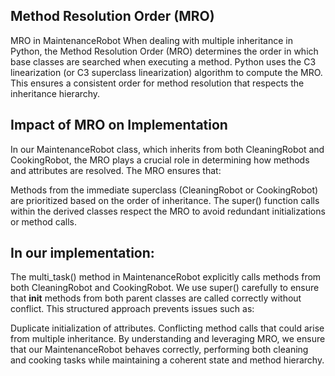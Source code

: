 ## Method Resolution Order (MRO)
MRO in MaintenanceRobot
When dealing with multiple inheritance in Python, the Method Resolution Order (MRO) determines the order in which base classes are searched when executing a method. Python uses the C3 linearization (or C3 superclass linearization) algorithm to compute the MRO. This ensures a consistent order for method resolution that respects the inheritance hierarchy.

## Impact of MRO on Implementation
In our MaintenanceRobot class, which inherits from both CleaningRobot and CookingRobot, the MRO plays a crucial role in determining how methods and attributes are resolved. The MRO ensures that:

Methods from the immediate superclass (CleaningRobot or CookingRobot) are prioritized based on the order of inheritance.
The super() function calls within the derived classes respect the MRO to avoid redundant initializations or method calls.

## In our implementation:
The multi_task() method in MaintenanceRobot explicitly calls methods from both CleaningRobot and CookingRobot.
We use super() carefully to ensure that __init__ methods from both parent classes are called correctly without conflict.
This structured approach prevents issues such as:

Duplicate initialization of attributes.
Conflicting method calls that could arise from multiple inheritance.
By understanding and leveraging MRO, we ensure that our MaintenanceRobot behaves correctly, performing both cleaning and cooking tasks while maintaining a coherent state and method hierarchy.